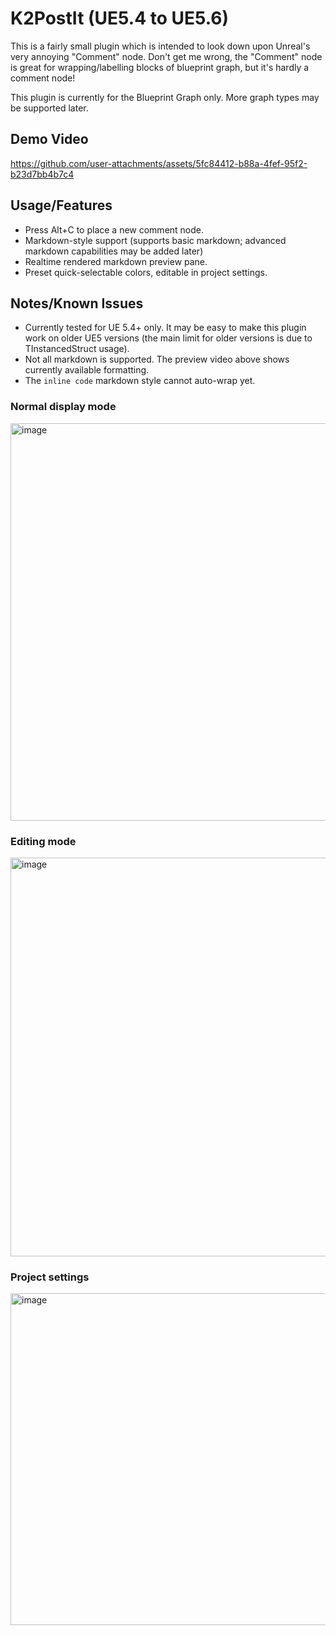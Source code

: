 # K2PostIt (UE5.4 to UE5.6)

This is a fairly small plugin which is intended to look down upon Unreal's very annoying "Comment" node. Don't get me wrong, the "Comment" node is great for wrapping/labelling blocks of blueprint graph, but it's hardly a comment node!

This plugin is currently for the Blueprint Graph only. More graph types may be supported later.

## Demo Video

https://github.com/user-attachments/assets/5fc84412-b88a-4fef-95f2-b23d7bb4b7c4

## Usage/Features
- Press Alt+C to place a new comment node.
- Markdown-style support (supports basic markdown; advanced markdown capabilities may be added later)
- Realtime rendered markdown preview pane.
- Preset quick-selectable colors, editable in project settings.

## Notes/Known Issues
- Currently tested for UE 5.4+ only. It may be easy to make this plugin work on older UE5 versions (the main limit for older versions is due to TInstancedStruct usage).
- Not all markdown is supported. The preview video above shows currently available formatting.
- The `inline code` markdown style cannot auto-wrap yet.
  
### Normal display mode
<img width="768" height="636" alt="image" src="https://github.com/user-attachments/assets/39c3a29e-85cc-45d2-b216-a3afbda98ee3" />

### Editing mode
<img width="1405" height="638" alt="image" src="https://github.com/user-attachments/assets/35d5357f-f48a-4b97-9efc-3882a39f57b6" />

### Project settings
<img width="913" height="531" alt="image" src="https://github.com/user-attachments/assets/88fa0702-bd12-46ea-8d10-07d55f9da884" />
